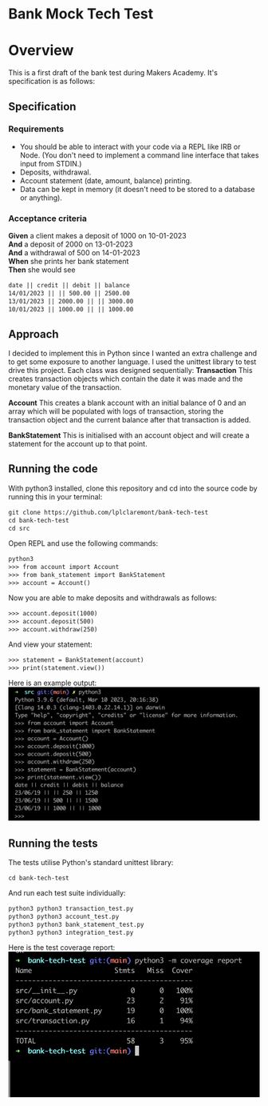 # Bank Mock Tech Test

# Overview
This is a first draft of the bank test during Makers Academy. It's specification is as follows:

## Specification

### Requirements

* You should be able to interact with your code via a REPL like IRB or Node.  (You don't need to implement a command line interface that takes input from STDIN.)
* Deposits, withdrawal.
* Account statement (date, amount, balance) printing.
* Data can be kept in memory (it doesn't need to be stored to a database or anything).

### Acceptance criteria

**Given** a client makes a deposit of 1000 on 10-01-2023  
**And** a deposit of 2000 on 13-01-2023  
**And** a withdrawal of 500 on 14-01-2023  
**When** she prints her bank statement  
**Then** she would see

```
date || credit || debit || balance
14/01/2023 || || 500.00 || 2500.00
13/01/2023 || 2000.00 || || 3000.00
10/01/2023 || 1000.00 || || 1000.00
```

## Approach
I decided to implement this in Python since I wanted an extra challenge and to get some exposure to another language. I used the unittest library to test drive this project.
Each class was designed sequentially:
**Transaction**
This creates transaction objects which contain the date it was made and the monetary value of the transaction.

**Account**
This creates a blank account with an initial balance of 0 and an array which will be populated with logs of transaction, storing the transaction object and the current balance after that transaction is added.

**BankStatement**
This is initialised with an account object and will create a statement for the account up to that point.

## Running the code
With python3 installed, clone this repository and cd into the source code by running this in your terminal:

```
git clone https://github.com/lplclaremont/bank-tech-test
cd bank-tech-test
cd src
```

Open REPL and use the following commands:

```
python3
>>> from account import Account
>>> from bank_statement import BankStatement
>>> account = Account()
```

Now you are able to make deposits and withdrawals as follows:

```
>>> account.deposit(1000)
>>> account.deposit(500)
>>> account.withdraw(250)
```

And view your statement:

```
>>> statement = BankStatement(account)
>>> print(statement.view())
```
Here is an example output:
<br>
![a screenshot of the user display](./public/example-user-usage.png)
<br>


## Running the tests
The tests utilise Python's standard unittest library:
```
cd bank-tech-test
```
And run each test suite individually:
```
python3 python3 transaction_test.py
python3 python3 account_test.py
python3 python3 bank_statement_test.py
python3 python3 integration_test.py
```

Here is the test coverage report:
<br>
![a screenshot of the test coverage](./public/test-coverage.png)
<br>
